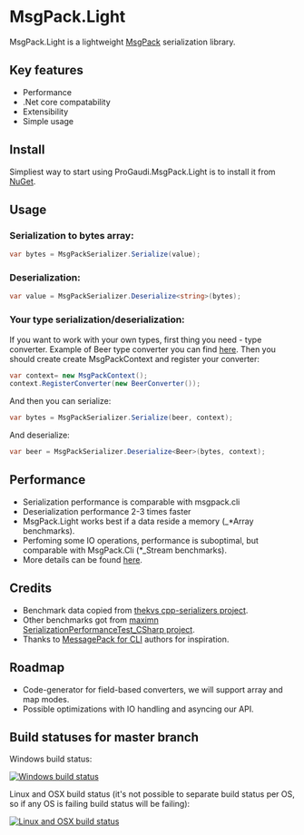 # MsgPack.Light

MsgPack.Light is a lightweight [MsgPack](http://msgpack.org/) serialization library.

## Key features
* Performance
* .Net core compatability
* Extensibility
* Simple usage

## Install
Simpliest way to start using ProGaudi.MsgPack.Light is to install it from [NuGet](https://www.nuget.org/packages/MsgPack.Light/).

## Usage
### Serialization to bytes array:
```C#
var bytes = MsgPackSerializer.Serialize(value);
```

### Deserialization:
```C#
var value = MsgPackSerializer.Deserialize<string>(bytes);
```

### Your type serialization/deserialization:
If you want to work with your own types, first thing you need - type converter.
Example of Beer type converter you can find [here](https://github.com/progaudi/MsgPack.Light/blob/master/VS/src/msgpack.light.benchmark/Beer.cs).
Then you should create create MsgPackContext and register your converter:
```C#
var context= new MsgPackContext();
context.RegisterConverter(new BeerConverter());
```

And then you can serialize:
```C#
var bytes = MsgPackSerializer.Serialize(beer, context);
```

And deserialize:
```C#
var beer = MsgPackSerializer.Deserialize<Beer>(bytes, context);
```

## Performance
* Serialization performance is comparable with msgpack.cli
* Deserialization performance 2-3 times faster
* MsgPack.Light works best if a data reside a memory (\_*Array benchmarks).
* Perfoming some IO operations, performance is suboptimal, but comparable with MsgPack.Cli (\*_Stream benchmarks).
* More details can be found [here](https://github.com/progaudi/MsgPack.Light/blob/master/benchmarks.md).

## Credits
* Benchmark data copied from [thekvs cpp-serializers project](https://github.com/thekvs/cpp-serializers/blob/c6b305fe3659d2df3b492698bb5d7cb284ab2f9f/data.hpp).
* Other benchmarks got from [maximn SerializationPerformanceTest_CSharp project](https://github.com/maximn/SerializationPerformanceTest_CSharp).
* Thanks to [MessagePack for CLI](https://github.com/msgpack/msgpack-cli) authors for inspiration.

## Roadmap
* Code-generator for field-based converters, we will support array and map modes.
* Possible optimizations with IO handling and asyncing our API.


## Build statuses for master branch

Windows build status:

[![Windows build status](https://ci.appveyor.com/api/projects/status/42f0d1sdyn5kkcpc?svg=true)](https://ci.appveyor.com/project/progaudi/msgpack-light/branch/master)

Linux and OSX build status (it's not possible to separate build status per OS, so if any OS is failing build status will be failing):

[![Linux and OSX build status](https://travis-ci.org/progaudi/MsgPack.Light.svg?branch=master)](https://travis-ci.org/progaudi/MsgPack.Light)
